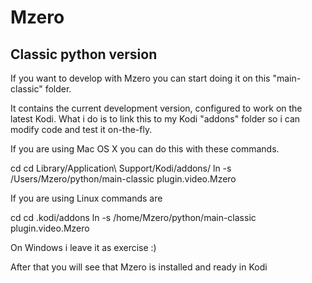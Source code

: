 # Mzero

## Classic python version

If you want to develop with Mzero you can start doing it on this "main-classic" folder.

It contains the current development version, configured to work on the latest Kodi. What i do is to link this to my Kodi "addons" folder so i can modify code and test it on-the-fly.

If you are using Mac OS X you can do this with these commands.

cd 
cd Library/Application\ Support/Kodi/addons/
ln -s /Users/Mzero/python/main-classic plugin.video.Mzero

If you are using Linux commands are

cd 
cd .kodi/addons
ln -s /home/Mzero/python/main-classic plugin.video.Mzero

On Windows i leave it as exercise :)

After that you will see that Mzero is installed and ready in Kodi